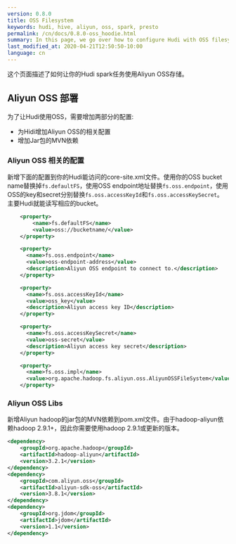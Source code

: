 ```yaml
---
version: 0.8.0
title: OSS Filesystem
keywords: hudi, hive, aliyun, oss, spark, presto
permalink: /cn/docs/0.8.0-oss_hoodie.html
summary: In this page, we go over how to configure Hudi with OSS filesystem.
last_modified_at: 2020-04-21T12:50:50-10:00
language: cn
---
```

这个页面描述了如何让你的Hudi spark任务使用Aliyun OSS存储。

## Aliyun OSS 部署

为了让Hudi使用OSS，需要增加两部分的配置:

- 为Hidi增加Aliyun OSS的相关配置
- 增加Jar包的MVN依赖

### Aliyun OSS 相关的配置

新增下面的配置到你的Hudi能访问的core-site.xml文件。使用你的OSS bucket name替换掉`fs.defaultFS`，使用OSS endpoint地址替换`fs.oss.endpoint`，使用OSS的key和secret分别替换`fs.oss.accessKeyId`和`fs.oss.accessKeySecret`。主要Hudi就能读写相应的bucket。

```xml
    <property>
        <name>fs.defaultFS</name>
        <value>oss://bucketname/</value>
    </property>

    <property>
      <name>fs.oss.endpoint</name>
      <value>oss-endpoint-address</value>
      <description>Aliyun OSS endpoint to connect to.</description>
    </property>

    <property>
      <name>fs.oss.accessKeyId</name>
      <value>oss_key</value>
      <description>Aliyun access key ID</description>
    </property>

    <property>
      <name>fs.oss.accessKeySecret</name>
      <value>oss-secret</value>
      <description>Aliyun access key secret</description>
    </property>

    <property>
      <name>fs.oss.impl</name>
      <value>org.apache.hadoop.fs.aliyun.oss.AliyunOSSFileSystem</value>
    </property>
```

### Aliyun OSS Libs

新增Aliyun hadoop的jar包的MVN依赖到pom.xml文件。由于hadoop-aliyun依赖hadoop 2.9.1+，因此你需要使用hadoop 2.9.1或更新的版本。

```xml
<dependency>
    <groupId>org.apache.hadoop</groupId>
    <artifactId>hadoop-aliyun</artifactId>
    <version>3.2.1</version>
</dependency>
<dependency>
    <groupId>com.aliyun.oss</groupId>
    <artifactId>aliyun-sdk-oss</artifactId>
    <version>3.8.1</version>
</dependency>
<dependency>
    <groupId>org.jdom</groupId>
    <artifactId>jdom</artifactId>
    <version>1.1</version>
</dependency>
```
